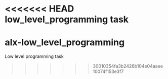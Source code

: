 <<<<<<< HEAD
low_level_programming task
=======
# alx-low_level_programming
Low level programming task
>>>>>>> 30010354fa3b2426b104e04aaee10074f153e3f7
